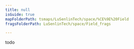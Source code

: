 ```yaml
---
title: null
isGuide: true
mapFolderPath: tsmaps/LuSenlinTech/space/%CE%9E%20Field
fragsFolderPath: LuSenlinTech/space/Field_frags

---
```



<!-- tsGuideRenderComment {"guide":{"id":"xVfvza14N","path":"LuSenlinTech/space","fragmentFolderPath":"LuSenlinTech/space/Field_frags"},"fragment":{"id":"xVfvza14N","topLevelMapKey":"s7LPnd2Oy","mapKeyChain":"s7LPnd2Oy","guideID":"xVfvza1jR","guidePath":"c:/GitHub/MuddySpud/MuddySpud.github.io/tsmaps/LuSenlinTech/space/Field.tsmap","chartKey":"s7LPnd2Oy","isLeaf":true,"options":[]}} -->

todo